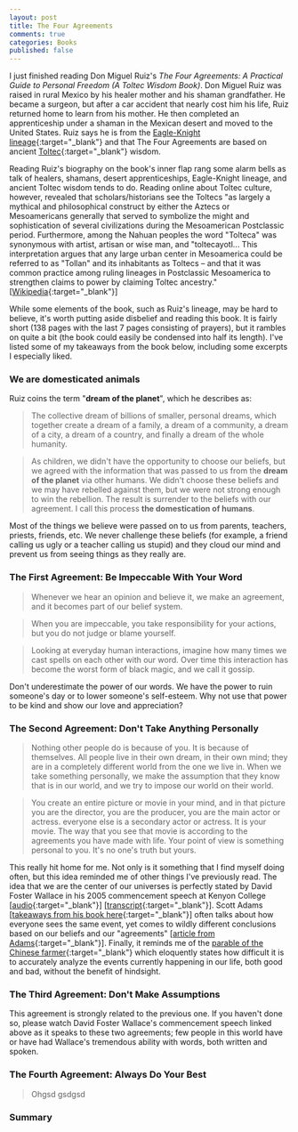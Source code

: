 ```yaml
---
layout: post
title: The Four Agreements
comments: true
categories: Books
published: false
---
```


I just finished reading Don Miguel Ruiz's *The Four Agreements: A Practical Guide to Personal Freedom (A Toltec Wisdom Book)*. Don Miguel Ruiz was raised in rural Mexico by his healer mother and his shaman grandfather. He became a surgeon, but after a car accident that nearly cost him his life, Ruiz returned home to learn from his mother. He then completed an apprenticeship under a shaman in the Mexican desert and moved to the United States. Ruiz says he is from the [Eagle-Knight lineage](https://en.wikipedia.org/wiki/Eagle_warrior){:target="_blank"} and that The Four Agreements are based on ancient [Toltec](https://en.wikipedia.org/wiki/Toltec){:target="_blank"} wisdom.

Reading Ruiz's biography on the book's inner flap rang some alarm bells as talk of healers, shamans, desert apprenticeships, Eagle-Knight lineage, and ancient Toltec wisdom tends to do. Reading online about Toltec culture, however, revealed that scholars/historians see the Toltecs "as largely a mythical and philosophical construct by either the Aztecs or Mesoamericans generally that served to symbolize the might and sophistication of several civilizations during the Mesoamerican Postclassic period. Furthermore, among the Nahuan peoples the word "Tolteca" was synonymous with artist, artisan or wise man, and "toltecayotl... This interpretation argues that any large urban center in Mesoamerica could be referred to as "Tollan" and its inhabitants as Toltecs – and that it was common practice among ruling lineages in Postclassic Mesoamerica to strengthen claims to power by claiming Toltec ancestry." [[Wikipedia](https://en.wikipedia.org/wiki/Toltec#Toltecs_as_myth){:target="_blank"}]

While some elements of the book, such as Ruiz's lineage, may be hard to believe, it's worth putting aside disbelief and reading this book. It is fairly short (138 pages with the last 7 pages consisting of prayers), but it rambles on quite a bit (the book could easily be condensed into half its length). I've listed some of my takeaways from the book below, including some excerpts I especially liked.

### We are domesticated animals
Ruiz coins the term "**dream of the planet**", which he describes as:
> The collective dream of billions of smaller, personal dreams, which together create a dream of a family, a dream of a community, a dream of a city, a dream of a country, and finally a dream of the whole humanity.

> As children, we didn't have the opportunity to choose our beliefs, but we agreed with the information that was passed to us from the **dream of the planet** via other humans. We didn't choose these beliefs and we may have rebelled against them, but we were not strong enough to win the rebellion. The result is surrender to the beliefs with our agreement. I call this process **the domestication of humans**.

Most of the things we believe were passed on to us from parents, teachers, priests, friends, etc. We never challenge these beliefs (for example, a friend calling us ugly or a teacher calling us stupid) and they cloud our mind and prevent us from seeing things as they really are.

### The First Agreement: Be Impeccable With Your Word
> Whenever we hear an opinion and believe it, we make an agreement, and it becomes part of our belief system.

> When you are impeccable, you take responsibility for your actions, but you do not judge or blame yourself.

> Looking at everyday human interactions, imagine how many times we cast spells on each other with our word. Over time this interaction has become the worst form of black magic, and we call it gossip.

Don't underestimate the power of our words. We have the power to ruin someone's day or to lower someone's self-esteem. Why not use that power to be kind and show our love and appreciation?

### The Second Agreement: Don't Take Anything Personally
> Nothing other people do is because of you. It is because of themselves. All people live in their own dream, in their own mind; they are in a completely different world from the one we live in. When we take something personally, we make the assumption that they know that is in our world, and we try to impose our world on their world.

> You create an entire picture or movie in your mind, and in that picture you are the director, you are the producer, you are the main actor or actress. everyone else is a secondary actor or actress. It is your movie. The way that you see that movie is according to the agreements you have made with life. Your point of view is something personal to you. It's no one's truth but yours.

This really hit home for me. Not only is it something that I find myself doing often, but this idea reminded me of other things I've previously read. The idea that we are the center of our universes is perfectly stated by David Foster Wallace in his 2005 commencement speech at Kenyon College [[audio](https://www.youtube.com/watch?v=8CrOL-ydFMI){:target="_blank"}] [[transcript](https://web.ics.purdue.edu/~drkelly/DFWKenyonAddress2005.pdf){:target="_blank"}]. Scott Adams [[takeaways from his book here](https://www.windespair.com/scott-adams-how-to-win-big/){:target="_blank"}] often talks about how everyone sees the same event, yet comes to wildly different conclusions based on our beliefs and our "agreements" [[article from Adams](http://blog.dilbert.com/post/157149611381/good-example-of-our-two-movie-reality){:target="_blank"}]. Finally, it reminds me of the [parable of the Chinese farmer](https://sivers.org/horses){:target="_blank"} which eloquently states how difficult it is to accurately analyze the events currently happening in our life, both good and bad, without the benefit of hindsight.

### The Third Agreement: Don't Make Assumptions
>

This agreement is strongly related to the previous one. If you haven't done so, please watch David Foster Wallace's commencement speech linked above as it speaks to these two agreements; few people in this world have or have had Wallace's tremendous ability with words, both written and spoken.

### The Fourth Agreement: Always Do Your Best
> Ohgsd gsdgsd

### Summary
